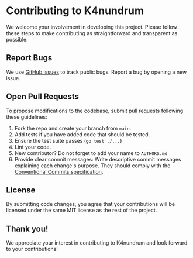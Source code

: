 # Contributing to K4nundrum

We welcome your involvement in developing this project. Please follow these steps to make contributing as straightforward and transparent as possible.

## Report Bugs

We use [GitHub issues](https://github.com/glethuillier/K4nundrum/issues) to track public bugs. Report a bug by opening a new issue.

## Open Pull Requests

To propose modifications to the codebase, submit pull requests following these guidelines:

1. Fork the repo and create your branch from `main`.
2. Add tests if you have added code that should be tested.
3. Ensure the test suite passes (`go test ./...`)
4. Lint your code.
5. New contributor? Do not forget to add your name to `AUTHORS.md`
6. Provide clear commit messages: Write descriptive commit messages explaining each change's purpose. They should comply with the [Conventional Commits specification](https://www.conventionalcommits.org/en/v1.0.0/).

## License

By submitting code changes, you agree that your contributions will be licensed under the same MIT license as the rest of the project.

## Thank you!

We appreciate your interest in contributing to K4nundrum and look forward to your contributions!
